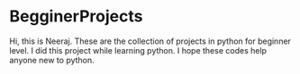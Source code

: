 # BegginerProjects
Hi, this is Neeraj.
These are the collection of projects in python for beginner level. I did this project while learning python.
I hope these codes help anyone new to python.
